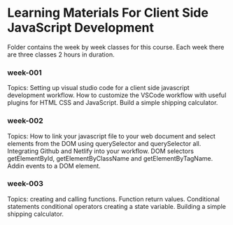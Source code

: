 # Learning Materials For Client Side JavaScript Development  
Folder contains the week by week classes for this course. Each week there are three classes 2 hours in duration.  

 ### week-001 
Topics: Setting up visual studio code for a client side javascript development workflow. How to customize the VSCode workflow with useful plugins for HTML CSS and JavaScript. Build a simple shipping calculator.    

### week-002 
Topics: How to link your javascript file to your web document and select elements from the DOM using querySelector and querySelector all. Integrating Github and  Netlify into your workflow. DOM selectors getElementById, getElementByClassName and getElementByTagName. Addin events to a DOM element.

### week-003 
Topics: creating and calling functions. Function return values. Conditional statements conditional operators creating a state variable. Building a simple shipping calculator.